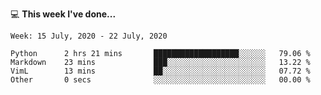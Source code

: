 💻 **This week I've done...**

<!--START_SECTION:waka-->
```text
Week: 15 July, 2020 - 22 July, 2020

Python      2 hrs 21 mins       ███████████████████░░░░░░   79.06 % 
Markdown    23 mins             ███░░░░░░░░░░░░░░░░░░░░░░   13.22 % 
VimL        13 mins             ██░░░░░░░░░░░░░░░░░░░░░░░   07.72 % 
Other       0 secs              ░░░░░░░░░░░░░░░░░░░░░░░░░   00.00 %
```
<!--END_SECTION:waka-->
